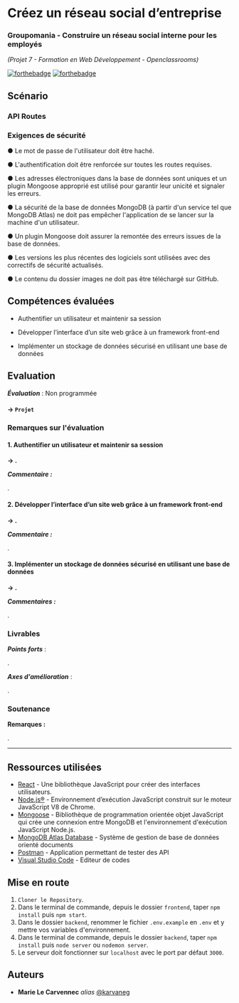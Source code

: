 # Créez un réseau social d’entreprise
### Groupomania - Construire un réseau social interne pour les employés
_(Projet 7 - Formation en Web Développement - Openclassrooms)_

[![forthebadge](https://forthebadge.com/images/badges/made-with-javascript.svg)](https://forthebadge.com) [![forthebadge](http://forthebadge.com/images/badges/powered-by-coffee.svg)](http://forthebadge.com)

## Scénario



### API Routes



### Exigences de sécurité

● Le mot de passe de l'utilisateur doit être haché.

● L'authentification doit être renforcée sur toutes les routes requises.

● Les adresses électroniques dans la base de données sont uniques et un plugin Mongoose approprié est utilisé pour garantir leur unicité et signaler les erreurs.

● La sécurité de la base de données MongoDB (à partir d'un service tel que MongoDB Atlas) ne doit pas empêcher l'application de se lancer sur la machine d'un utilisateur.

● Un plugin Mongoose doit assurer la remontée des erreurs issues de la base de données.

● Les versions les plus récentes des logiciels sont utilisées avec des correctifs de sécurité actualisés.

● Le contenu du dossier images ne doit pas être téléchargé sur GitHub.


## Compétences évaluées


* Authentifier un utilisateur et maintenir sa session

* Développer l’interface d’un site web grâce à un framework front-end

* Implémenter un stockage de données sécurisé en utilisant une base de données


## Evaluation

___Évaluation___ : Non programmée
#### -> `Projet  `


### Remarques sur l'évaluation

#### 1. Authentifier un utilisateur et maintenir sa session

 __-> .__

___Commentaire :___

.


#### 2. Développer l’interface d’un site web grâce à un framework front-end

 __-> .__

___Commentaire :___

.


#### 3. Implémenter un stockage de données sécurisé en utilisant une base de données

  __-> .__

___Commentaires :___

.


### Livrables

___Points forts___ : 

.

___Axes d'amélioration___ : 

.


### Soutenance

__Remarques :__ 

.

____

## Ressources utilisées

* [React](https://fr.reactjs.org/) - Une bibliothèque JavaScript pour créer des interfaces utilisateurs.
* [Node.js®](https://nodejs.org/fr/) - Environnement d’exécution JavaScript construit sur le moteur JavaScript V8 de Chrome.
* [Mongoose](https://mongoosejs.com/) - Bibliothèque de programmation orientée objet JavaScript qui crée une connexion entre MongoDB et l'environnement d'exécution JavaScript Node.js.
* [MongoDB Atlas Database](https://www.mongodb.com/) - Système de gestion de base de données orienté documents
* [Postman](https://www.postman.com/) - Application permettant de tester des API
* [Visual Studio Code](https://code.visualstudio.com/) - Editeur de codes

## Mise en route

1) `Cloner le Repository`.
2) Dans le terminal de commande, depuis le dossier `frontend`, taper `npm install` puis `npm start`.
3) Dans le dossier `backend`, renommer le fichier `.env.example` en `.env` et y mettre vos variables d'environnement.
4) Dans le terminal de commande, depuis le dossier `backend`, taper `npm install` puis `node server` ou `nodemon server`.
5) Le serveur doit fonctionner sur `localhost` avec le port par défaut `3000`.

## Auteurs

* **Marie Le Carvennec** _alias_ [@karvaneg](https://github.com/Karvaneg)